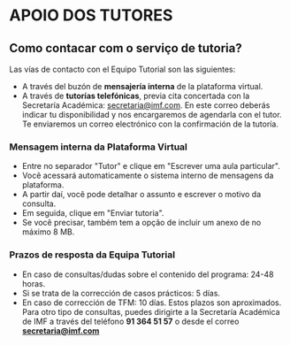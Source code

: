 # APOIO DOS TUTORES

## Como contacar com o serviço de tutoria?
Las vías de contacto con el Equipo Tutorial son las siguientes:
* A través del buzón de **mensajería interna** de la plataforma virtual.
* A través de **tutorías telefónicas**, previa cita concertada con la Secretaría Académica: secretaria@imf.com. En este correo deberás indicar tu disponibilidad y nos encargaremos de agendarla con el tutor. Te enviaremos un correo electrónico con la confirmación de la tutoría.

### Mensagem interna da Plataforma Virtual
* Entre no separador "Tutor" e clique em "Escrever uma aula particular".
* Você acessará automaticamente o sistema interno de mensagens da plataforma.
* A partir daí, você pode detalhar o assunto e escrever o motivo da consulta.
* Em seguida, clique em "Enviar tutoria".
* Se você precisar, também tem a opção de incluir um anexo de no máximo 8 MB.

### Prazos de resposta da Equipa Tutorial
* En caso de consultas/dudas sobre el contenido del programa: 24-48 horas.
* Si se trata de la corrección de casos prácticos: 5 días.
* En caso de corrección de TFM: 10 días.
Estos plazos son aproximados.
Para otro tipo de consultas, puedes dirigirte a la Secretaría Académica de IMF a través del teléfono **91 364 51 57** o desde el correo **secretaria@imf.com**
